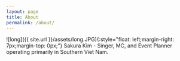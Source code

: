 ```yaml
---
layout: page
title: About
permalink: /about/
---
```

![long]({{ site.url }}/assets/long.JPG){:style="float: left;margin-right: 7px;margin-top: 0px;"}
Sakura Kim - Singer, MC, and Event Planner operating primarily in Southern Viet Nam.